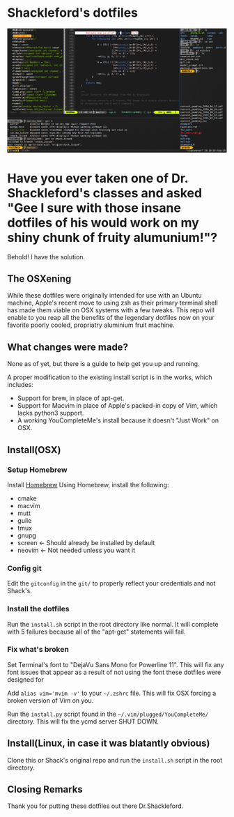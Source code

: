 # Shackleford's dotfiles

<p align="center">
<a href="#"><img src="etc/shot.png"/></a>
</p>

# Have you ever taken one of Dr. Shackleford's classes and asked "Gee I sure with those insane dotfiles of his would work on my shiny chunk of fruity alumunium!"?

Behold! I have the solution.

## The OSXening

While these dotfiles were originally intended for use with an Ubuntu machine, Apple's recent move to using zsh as their
primary terminal shell has made them viable on OSX systems with a few tweaks. This repo will enable to you reap all the 
benefits of the legendary dotfiles now on your favorite poorly cooled, propriatry aluminium fruit machine.

## What changes were made?

None as of yet, but there is a guide to help get you up and running.

A proper modification to the existing install script is in the works, which includes:

- Support for brew, in place of apt-get.
- Support for Macvim in place of Apple's packed-in copy of Vim, which lacks python3 support.
- A working YouCompleteMe's install because it doesn't "Just Work" on OSX.

## Install(OSX)

### Setup Homebrew
Install [Homebrew](https://brew.sh)
Using Homebrew, install the following:
- cmake
- macvim
- mutt
- guile
- tmux
- gnupg
- screen <- Should already be installed by default
- neovim <- Not needed unless you want it

### Config git
Edit the `gitconfig` in the `git/` to properly reflect your credentials and not Shack's.

### Install the dotfiles
Run the `install.sh` script in the root directory like normal. It will complete with 5 failures because all of the "apt-get" statements will fail.

### Fix what's broken
Set Terminal's font to "DejaVu Sans Mono for Powerline 11". This will fix any font issues that appear as a result of not using the font these dotfiles were designed for

Add `alias vim='mvim -v'` to your `~/.zshrc` file. This will fix OSX forcing a broken version of Vim on you.

Run the `install.py` script found in the `~/.vim/plugged/YouCompleteMe/` directory. This will fix the ycmd server SHUT DOWN.

## Install(Linux, in case it was blatantly obvious)

Clone this or Shack's original repo and run the `install.sh` script in the root directory.

## Closing Remarks

Thank you for putting these dotfiles out there Dr.Shackleford. 

